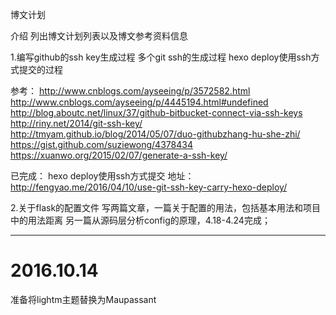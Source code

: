博文计划

介绍
列出博文计划列表以及博文参考资料信息

1.编写github的ssh key生成过程
    多个git ssh的生成过程
    hexo deploy使用ssh方式提交的过程

参考：
http://www.cnblogs.com/ayseeing/p/3572582.html
http://www.cnblogs.com/ayseeing/p/4445194.html#undefined
http://blog.aboutc.net/linux/37/github-bitbucket-connect-via-ssh-keys
http://riny.net/2014/git-ssh-key/
http://tmyam.github.io/blog/2014/05/07/duo-githubzhang-hu-she-zhi/
https://gist.github.com/suziewong/4378434
https://xuanwo.org/2015/02/07/generate-a-ssh-key/

已完成：
hexo deploy使用ssh方式提交
    地址：http://fengyao.me/2016/04/10/use-git-ssh-key-carry-hexo-deploy/

2.关于flask的配置文件
    写两篇文章，一篇关于配置的用法，包括基本用法和项目中的用法距离
                另一篇从源码层分析config的原理，4.18-4.24完成；

--------
# 2016.10.14
准备将lightm主题替换为Maupassant
